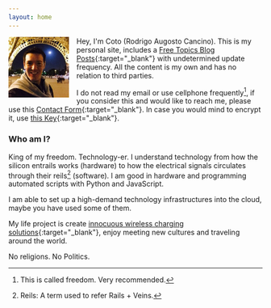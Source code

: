 ```yaml
---
layout: home
---
```


<img src="/assets/coto.jpg" width="120" height="120" style="float: left; margin-right: 15px;"/> Hey, I'm Coto (Rodrigo Augosto Cancino). This is my personal site, includes a [Free Topics Blog Posts][blog]{:target="_blank"} with undetermined update frequency. All the content is my own and has no relation to third parties.

I do not read my email or use cellphone frequently[^freedom], if you consider this and would like to reach me, please use this [Contact Form][contact]{:target="_blank"}. In case you would mind to encrypt it, use [this Key][pgp_key]{:target="_blank"}.

### Who am I?

King of my freedom. Technology-er. I understand technology from how the silicon entrails works (hardware) to how the electrical signals circulates through their reils[^reils] (software). I am good in hardware and programming automated scripts with Python and JavaScript.

I am able to set up a high-demand technology infrastructures into the cloud, maybe you have used some of them.

My life project is create [innocuous wireless charging solutions][neahtid]{:target="_blank"}, enjoy meeting new cultures and traveling around the world.

No religions. No Politics.






[^reils]: Reils: A term used to refer Rails + Veins.
[^freedom]: This is called freedom. Very recommended.

[quora_s]: https://www.quora.com/What-is-the-coolest-thing-you-have-ever-created-alone-as-a-programmer/answer/Coto-Augosto
[blog]: https://feeds.feedburner.com/coto
[contact]: /contact/
[neahtid]: https://www.neahtid.com
[pgp_key]: https://pgp.key-server.io/pks/lookup?op=get&fingerprint=on&search=0xC92E223E3F366DB1
